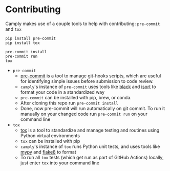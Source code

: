 # Contributing

Camply makes use of a couple tools to help with contributing: `pre-commit` and `tox`

```commandline
pip install pre-commit
pip install tox

pre-commit install
pre-commit run
tox
```

- `pre-commit`
    - [pre-commit](https://pre-commit.com/) is a tool to manage git-hooks scripts, which are useful
      for identifying simple issues before submission to code review.
    - `camply`'s instance of `pre-commit` uses tools like [black](https://github.com/psf/black)
      and
      [isort](https://pycqa.github.io/isort/) to format your code in a standardized way
    - `pre-commit` can be installed with pip, brew, or conda.
    - After cloning this repo run `pre-commit install`
    - Done, now pre-commit will run automatically on git commit. To run it manually on your changed
      code run `pre-commit run` on your command line
- `tox`
    - [tox](https://tox.wiki/en/latest/) is a tool to standardize and manage testing and routines
      using Python virtual environments
    - `tox` can be installed with pip
    - `camply`'s instance of `tox` runs Python unit tests, and uses tools like
      [mypy](https://github.com/python/mypy) and [flake8](https://flake8.pycqa.org/en/latest/pre) to
      format
    - To run all `tox` tests (which get run as part of GitHub Actions) locally, just enter `tox`
      into your command line
